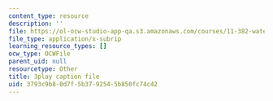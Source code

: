 ```yaml
---
content_type: resource
description: ''
file: https://ol-ocw-studio-app-qa.s3.amazonaws.com/courses/11-382-water-diplomacy-spring-2021/3793c9b80d7f5b3792545b850fc74c42_brsHU2jA73E.vtt
file_type: application/x-subrip
learning_resource_types: []
ocw_type: OCWFile
parent_uid: null
resourcetype: Other
title: 3play caption file
uid: 3793c9b8-0d7f-5b37-9254-5b850fc74c42
---
```

